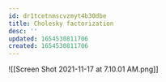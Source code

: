 ```yaml
---
id: dr1tcetnmscvzmyt4b30dbe
title: Cholesky factorization
desc: ''
updated: 1654530811706
created: 1654530811706
---
```

![[Screen Shot 2021-11-17 at 7.10.01 AM.png]]
